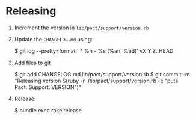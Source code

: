 # Releasing

1. Increment the version in `lib/pact/support/version.rb`
2. Update the `CHANGELOG.md` using:

      $ git log --pretty=format:'  * %h - %s (%an, %ad)' vX.Y.Z..HEAD

3. Add files to git

      $ git add CHANGELOG.md lib/pact/support/version.rb
      $ git commit -m "Releasing version $(ruby -r ./lib/pact/support/version.rb -e "puts Pact::Support::VERSION")"

3. Release:

      $ bundle exec rake release
